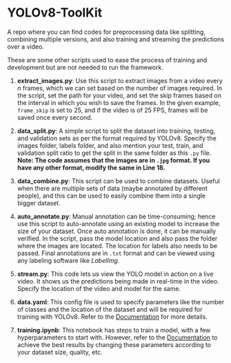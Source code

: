 # YOLOv8-ToolKit
A repo where you can find codes for preprocessing data like splitting, combining multiple versions, and also training and streaming the predictions over a video.

These are some other scripts used to ease the process of training and development but are not needed to run the framework.

1. **extract_images.py**: Use this script to extract images from a video every *n* frames, which we can set based on the number of images required. In the script, set the path for your video, and set the skip frames based on the interval in which you wish to save the frames. In the given example, `frame_skip` is set to 25, and if the video is of 25 FPS, frames will be saved once every second.

2. **data_split.py**: A simple script to split the dataset into training, testing, and validation sets as per the format required by YOLOv8. Specify the images folder, labels folder, and also mention your test, train, and validation split ratio to get the split in the same folder as this `.py` file. **Note: The code assumes that the images are in `.jpg` format. If you have any other format, modify the same in Line 18.**

3. **data_combine.py**: This script can be used to combine datasets. Useful when there are multiple sets of data (maybe annotated by different people), and this can be used to easily combine them into a single bigger dataset.

4. **auto_annotate.py**: Manual annotation can be time-consuming; hence use this script to auto-annotate using an existing model to increase the size of your dataset. Once auto annotation is done, it can be manually verified. In the script, pass the model location and also pass the folder where the images are located. The location for labels also needs to be passed. Final annotations are in `.txt` format and can be viewed using any labeling software like *LabelImg*.

5. **stream.py**: This code lets us view the YOLO model in action on a live video. It shows us the predictions being made in real-time in the video. Specify the location of the video and model for the same.

6. **data.yaml**: This config file is used to specify parameters like the number of classes and the location of the dataset and will be required for training with YOLOv8. Refer to the [Documentation](https://docs.ultralytics.com/modes/train/) for more details.

7. **training.ipynb**: This notebook has steps to train a model, with a few hyperparameters to start with. However, refer to the [Documentation](https://docs.ultralytics.com/modes/train/) to achieve the best results by changing these parameters according to your dataset size, quality, etc.
